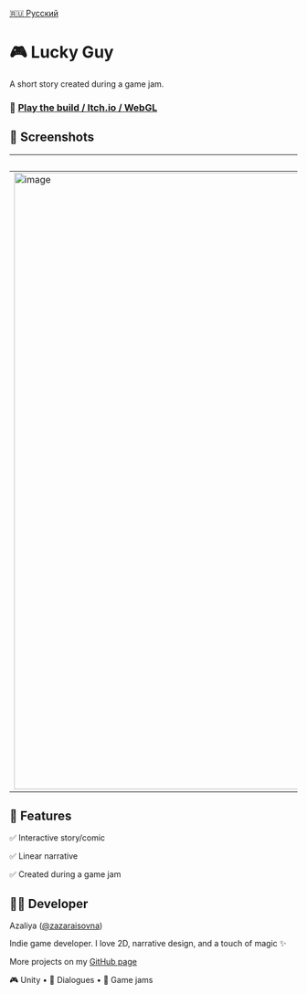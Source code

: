 [🇷🇺 Русский](README.ru.md)

# 🎮 Lucky Guy

A short story created during a game jam.

### 🔗 [Play the build / Itch.io / WebGL](https://zaza.itch.io/lucky-guy)

## 📸 Screenshots  

| Object Interaction | Interactivity  | Story |
|------|-----------------|---------|
| <img width="1920" height="1080" alt="image" src="https://github.com/user-attachments/assets/6b98ce61-d1a0-4592-97bd-566362f3ba9d" /> | <img width="1920" height="1080" alt="image" src="https://github.com/user-attachments/assets/d4fb99d3-d1d1-4ea5-9701-2161b6936aab" /> | <img width="1920" height="1080" alt="image" src="https://github.com/user-attachments/assets/21d689b3-b723-46f2-997f-3971f38b57e5" /> |

## 🎯 Features

✅ Interactive story/comic  

✅ Linear narrative  

✅ Created during a game jam 

## 👩‍💻 Developer

Azaliya ([@zazaraisovna](https://github.com/zazaraisovna))

Indie game developer. I love 2D, narrative design, and a touch of magic ✨

More projects on my [GitHub page](https://github.com/zazaraisovna)

🎮 Unity • 💬 Dialogues • 🧪 Game jams
